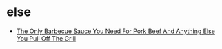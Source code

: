 # else

 * [The Only Barbecue Sauce You Need For Pork Beef And Anything Else You Pull Off The Grill](../../index/t/the-only-barbecue-sauce-you-need-for-pork-beef-and-anything-else-you-pull-off-the-grill-51175670.json)
